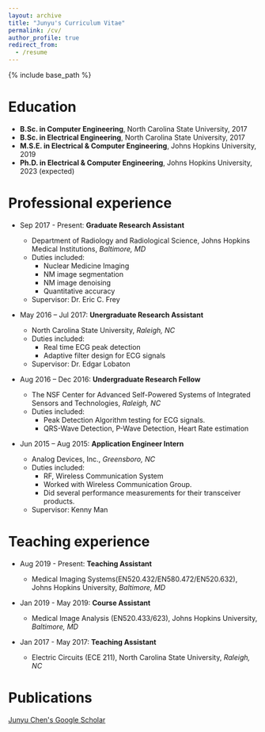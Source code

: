 ```yaml
---
layout: archive
title: "Junyu's Curriculum Vitae"
permalink: /cv/
author_profile: true
redirect_from:
  - /resume
---
```


{% include base_path %}

Education
======
* **B.Sc. in Computer Engineering**, North Carolina State University, 2017
* **B.Sc. in Electrical Engineering**, North Carolina State University, 2017
* **M.S.E. in Electrical & Computer Engineering**, Johns Hopkins University, 2019
* **Ph.D. in Electrical & Computer Engineering**, Johns Hopkins University, 2023 (expected)

Professional experience
======
* Sep 2017 - Present: **Graduate Research Assistant**
  * Department of Radiology and Radiological Science, Johns Hopkins Medical Institutions, *Baltimore, MD*
  * Duties included: 
    * Nuclear Medicine Imaging 
    * NM image segmentation 
    * NM image denoising 
    * Quantitative accuracy
  * Supervisor: Dr. Eric C. Frey

* May 2016 – Jul 2017: **Unergraduate Research Assistant**
  * North Carolina State University, *Raleigh, NC*
  * Duties included: 
    * Real time ECG peak detection 
    * Adaptive filter design for ECG signals 
  * Supervisor: Dr. Edgar Lobaton


* Aug 2016 – Dec 2016: **Undergraduate Research Fellow**
  * The NSF Center for Advanced Self-Powered Systems of Integrated Sensors and Technologies, *Raleigh, NC*
  * Duties included: 
    * Peak Detection Algorithm testing for ECG signals. 
    * QRS-Wave Detection, P-Wave Detection, Heart Rate estimation
    
* Jun 2015 – Aug 2015: **Application Engineer Intern**
  * Analog Devices, Inc., *Greensboro, NC*
  * Duties included: 
    * RF, Wireless Communication System
    * Worked with Wireless Communication Group.
    * Did several performance measurements for their transceiver products.
  * Supervisor: Kenny Man
 
Teaching experience
======
* Aug 2019 - Present: **Teaching Assistant**
  * Medical Imaging Systems(EN520.432/EN580.472/EN520.632), Johns Hopkins University, *Baltimore, MD*
  
* Jan 2019 - May 2019: **Course Assistant**
  * Medical Image Analysis (EN520.433/623), Johns Hopkins University, *Baltimore, MD*
  
* Jan 2017 - May 2017: **Teaching Assistant**
  * Electric Circuits (ECE 211), North Carolina State University, *Raleigh, NC*

Publications
======
<a href="https://scholar.google.com/citations?user=9jIpgScAAAAJ&hl=en">Junyu Chen's Google Scholar</a>
